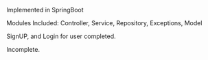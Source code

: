 Implemented in SpringBoot

Modules Included: Controller, Service, Repository, Exceptions, Model

SignUP, and Login for user completed.

Incomplete.
